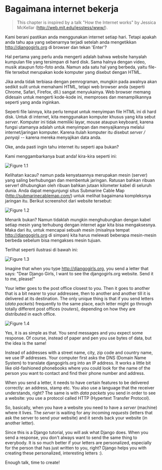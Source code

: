 # Bagaimana internet bekerja

> This chapter is inspired by a talk "How the Internet works" by Jessica McKellar (http://web.mit.edu/jesstess/www/).

Kami berani pastikan anda menggunakan internet setiap hari. Tetapi apakah anda tahu apa yang sebenarnya terjadi setelah anda mengetikkan http://djangogirls.org di browser dan tekan 'Enter'?

Hal pertama yang perlu anda mengerti adalah bahwa website hanyalah kumpulan file yang tersimpan di hard disk. Sama halnya dengan video, musik ataupun foto-foto anda. Namun ada satu hal yang berbeda, yaitu file-file tersebut merupakan kode komputer yang disebut dengan HTML.

Jika anda tidak terbiasa dengan pemrograman, mungkin pada awalnya akan sedikit sulit untuk memahami HTML, tetapi web browser anda (seperti Chrome, Safari, Firefox, dll.) sangat menyukainya. Web browser memang didesain untuk mengerti kode-kode ini, memproses dan menampilkannya seperti yang anda inginkan.

Seperti file lainnya, kita perlu tempat untuk menyimpan file HTML ini di hard disk. Untuk di internet, kita menggunakan komputer khusus yang kita sebut *server*. Komputer ini tidak memiliki layar, mouse ataupun keyboard, karena fungsi utamanya adalah untuk menyimpan dan menyajikannya melalui internet/jaringan komputer. Karena itulah komputer itu disebut *server / penyaji* -- karena mereka menyajikan data anda.

Oke, anda pasti ingin tahu internet itu seperti apa bukan?

Kami menggambarkanya buat anda! kira-kira seperti ini:

![Figure 1.1](images/internet_1.png)

Kelihatan kacau? namun pada kenyataannya merupakan mesin (server) yang saling berhubungan dan membentuk jaringan. Ratusan bahkan ribuan server! dihubungkan oleh ribuan bahkan jutaan kilometer kabel di seluruh dunia. Anda dapat mengunjungi situs Submarine Cable Map (http://submarinecablemap.com/) untuk melihat bagaimana kompleksnya jaringan itu. Berikut screenshot dari website tersebut:

![Figure 1.2](images/internet_3.png)

Menarik bukan? Namun tidaklah mungkin menghubungkan dengan kabel setiap mesin yang terhubung dengan internet agar kita bisa mengaksesnya. Maka dari itu, untuk mencapai sebuah mesin (misalnya tempat http://djangogirls.org di simpan) kita harus melewati beberapa mesin-mesin berbeda sebelum bisa mengakses mesin tujuan.

Terlihat seperti ilustrasi di bawah ini:

![Figure 1.3](images/internet_2.png)

Imagine that when you type http://djangogirls.org, you send a letter that says: "Dear Django Girls, I want to see the djangogirls.org website. Send it to me, please!"

Your letter goes to the post office closest to you. Then it goes to another that is a bit nearer to your addressee, then to another and another till it is delivered at its destination. The only unique thing is that if you send letters (*data packets*) frequently to the same place, each letter might go through totally different post offices (*routers*), depending on how they are distributed in each office.

![Figure 1.4](images/internet_4.png)

Yes, it is as simple as that. You send messages and you expect some response. Of course, instead of paper and pen you use bytes of data, but the idea is the same!

Instead of addresses with a street name, city, zip code and country name, we use IP addresses. Your computer first asks the DNS (Domain Name System) to translate djangogirls.org into an IP address. It works a little bit like old-fashioned phonebooks where you could look for the name of the person you want to contact and find their phone number and address.

When you send a letter, it needs to have certain features to be delivered correctly: an address, stamp etc. You also use a language that the receiver understands, right? The same is with *data packets* you send in order to see a website: you use a protocol called HTTP (Hypertext Transfer Protocol).

So, basically, when you have a website you need to have a *server* (machine) where it lives. The *server* is waiting for any incoming *requests* (letters that ask the server to send your website) and it sends back your website (in another letter).

Since this is a Django tutorial, you will ask what Django does. When you send a response, you don't always want to send the same thing to everybody. It is so much better if your letters are personalized, especially for the person that has just written to you, right? Django helps you with creating these personalized, interesting letters :).

Enough talk, time to create!
